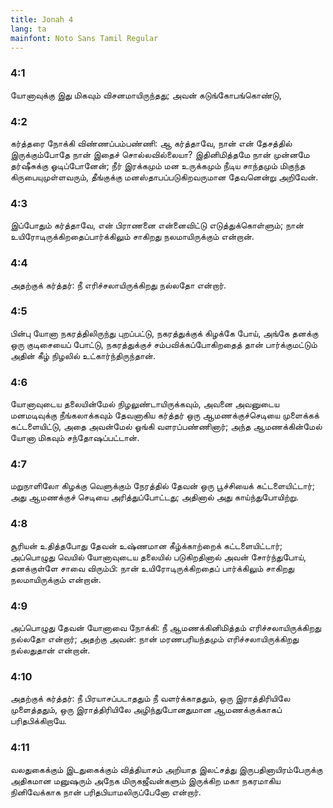```yaml
---
title: Jonah 4
lang: ta
mainfont: Noto Sans Tamil Regular
---
```


###  4:1

யோனாவுக்கு இது மிகவும் விசனமாயிருந்தது; அவன் கடுங்கோபங்கொண்டு,

###  4:2

கர்த்தரை நோக்கி விண்ணப்பம்பண்ணி: ஆ கர்த்தாவே, நான் என் தேசத்தில் இருக்கும்போதே நான் இதைச் சொல்லவில்லையா? இதினிமித்தமே நான் முன்னமே தர்ஷீசுக்கு ஓடிப்போனேன்; நீர் இரக்கமும் மன உருக்கமும் நீடிய சாந்தமும் மிகுந்த கிருபையுமுள்ளவரும், தீங்குக்கு மனஸ்தாபப்படுகிறவருமான தேவனென்று அறிவேன்.

###  4:3

இப்போதும் கர்த்தாவே, என் பிராணனை என்னைவிட்டு எடுத்துக்கொள்ளும்; நான் உயிரோடிருக்கிறதைப்பார்க்கிலும் சாகிறது நலமாயிருக்கும் என்றான்.

###  4:4

அதற்குக் கர்த்தர்: நீ எரிச்சலாயிருக்கிறது நல்லதோ என்றார்.

###  4:5

பின்பு யோனா நகரத்திலிருந்து புறப்பட்டு, நகரத்துக்குக் கிழக்கே போய், அங்கே தனக்கு ஒரு குடிசையைப் போட்டு, நகரத்துக்குச் சம்பவிக்கப்போகிறதைத் தான் பார்க்குமட்டும் அதின் கீழ் நிழலில் உட்கார்ந்திருந்தான்.

###  4:6

யோனாவுடைய தலையின்மேல் நிழலுண்டாயிருக்கவும், அவனை அவனுடைய மனமடிவுக்கு நீங்கலாக்கவும் தேவனாகிய கர்த்தர் ஒரு ஆமணக்குச்செடியை முளைக்கக் கட்டளையிட்டு, அதை அவன்மேல் ஓங்கி வளரப்பண்ணினார்; அந்த ஆமணக்கின்மேல் யோனா மிகவும் சந்தோஷப்பட்டான்.

###  4:7

மறுநாளிலோ கிழக்கு வெளுக்கும் நேரத்தில் தேவன் ஒரு பூச்சியைக் கட்டளையிட்டார்; அது ஆமணக்குச் செடியை அரித்துப்போட்டது; அதினால் அது காய்ந்துபோயிற்று.

###  4:8

சூரியன் உதித்தபோது தேவன் உஷ்ணமான கீழ்க்காற்றைக் கட்டளையிட்டார்; அப்பொழுது வெயில் யோனாவுடைய தலையில் படுகிறதினால் அவன் சோர்ந்துபோய், தனக்குள்ளே சாவை விரும்பி: நான் உயிரோடிருக்கிறதைப் பார்க்கிலும் சாகிறது நலமாயிருக்கும் என்றான்.

###  4:9

அப்பொழுது தேவன் யோனாவை நோக்கி: நீ ஆமணக்கினிமித்தம் எரிச்சலாயிருக்கிறது நல்லதோ என்றார்; அதற்கு அவன்: நான் மரணபரியந்தமும் எரிச்சலாயிருக்கிறது நல்லதுதான் என்றான்.

###  4:10

அதற்குக் கர்த்தர்: நீ பிரயாசப்படாததும் நீ வளர்க்காததும், ஒரு இராத்திரியிலே முளைத்ததும், ஒரு இராத்திரியிலே அழிந்துபோனதுமான ஆமணக்குக்காகப் பரிதபிக்கிறாயே.

###  4:11

வலதுகைக்கும் இடதுகைக்கும் வித்தியாசம் அறியாத இலட்சத்து இருபதினாயிரம்பேருக்கு அதிகமான மனுஷரும் அநேக மிருகஜீவன்களும் இருக்கிற மகா நகரமாகிய நினிவேக்காக நான் பரிதபியாமலிருப்பேனோ என்றார்.

